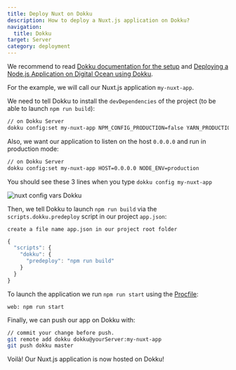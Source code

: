 ```yaml
---
title: Deploy Nuxt on Dokku
description: How to deploy a Nuxt.js application on Dokku?
navigation:
  title: Dokku
target: Server
category: deployment
---
```


We recommend to read [Dokku documentation for the setup](http://dokku.viewdocs.io/dokku/getting-started/installation/) and [Deploying a Node.js Application on Digital Ocean using Dokku](http://jakeklassen.com/post/deploying-a-node-app-on-digital-ocean-using-dokku/).

For the example, we will call our Nuxt.js application `my-nuxt-app`.

We need to tell Dokku to install the `devDependencies` of the project (to be able to launch `npm run build`):

```bash
// on Dokku Server
dokku config:set my-nuxt-app NPM_CONFIG_PRODUCTION=false YARN_PRODUCTION=false
```

Also, we want our application to listen on the host `0.0.0.0` and run in production mode:

```bash
// on Dokku Server
dokku config:set my-nuxt-app HOST=0.0.0.0 NODE_ENV=production
```

You should see these 3 lines when you type `dokku config my-nuxt-app`

![nuxt config vars Dokku](https://i.imgur.com/9FNsaoQ.png)

Then, we tell Dokku to launch `npm run build` via the `scripts.dokku.predeploy` script in our project `app.json`:

`create a file name app.json in our project root folder`

```js
{
  "scripts": {
    "dokku": {
      "predeploy": "npm run build"
    }
  }
}
```

To launch the application we run `npm run start` using the [Procfile](http://dokku.viewdocs.io/dokku/deployment/methods/dockerfiles/#procfiles-and-multiple-processes):

```
web: npm run start
```

Finally, we can push our app on Dokku with:

```bash
// commit your change before push.
git remote add dokku dokku@yourServer:my-nuxt-app
git push dokku master
```

Voilà! Our Nuxt.js application is now hosted on Dokku!
